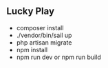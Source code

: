 ## Lucky Play

* composer install
*  ./vendor/bin/sail up
* php artisan migrate
* npm install
* npm run dev or npm run build

